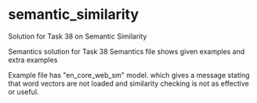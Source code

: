 # semantic_similarity
Solution for Task 38 on Semantic Similarity

Semantics solution for Task 38
Semantics file shows given examples and extra examples

Example file has "en_core_web_sm" model. which gives a message stating that word vectors are not loaded and similarity checking is not as effective or useful.
